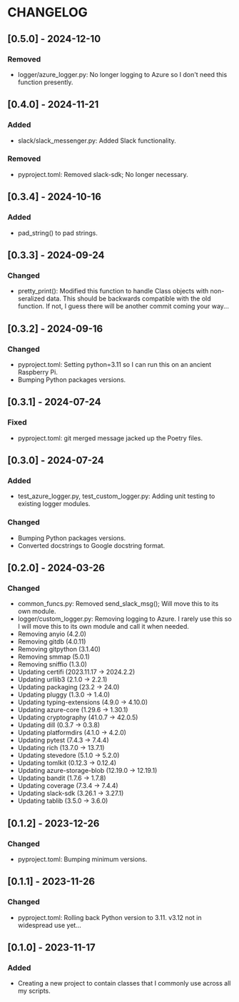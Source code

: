 # CHANGELOG


## [0.5.0] - 2024-12-10
### Removed
- logger/azure_logger.py: No longer logging to Azure so I don't need this
  function presently.


## [0.4.0] - 2024-11-21
### Added
- slack/slack_messenger.py: Added Slack functionality.
### Removed
- pyproject.toml: Removed slack-sdk; No longer necessary.


## [0.3.4] - 2024-10-16
### Added
- pad_string() to pad strings.


## [0.3.3] - 2024-09-24
### Changed
- pretty_print(): Modified this function to handle Class objects with
  non-seralized data.  This should be backwards compatible with the old
  function.  If not, I guess there will be another commit coming your way...


## [0.3.2] - 2024-09-16
### Changed
- pyproject.toml: Setting python=3.11 so I can run this on an ancient Raspberry Pi.
- Bumping Python packages versions.


## [0.3.1] - 2024-07-24
### Fixed
- pyproject.toml: git merged message jacked up the Poetry files.


## [0.3.0] - 2024-07-24
### Added
- test_azure_logger.py, test_custom_logger.py: Adding unit testing to existing
  logger modules.
### Changed
- Bumping Python packages versions.
- Converted docstrings to Google docstring format.


## [0.2.0] - 2024-03-26
### Changed
- common_funcs.py: Removed send_slack_msg(); Will move this to its own module.
- logger/custom_logger.py: Removing logging to Azure.  I rarely use this so I
  will move this to its own module and call it when needed.
- Removing anyio (4.2.0)
- Removing gitdb (4.0.11)
- Removing gitpython (3.1.40)
- Removing smmap (5.0.1)
- Removing sniffio (1.3.0)
- Updating certifi (2023.11.17 -> 2024.2.2)
- Updating urllib3 (2.1.0 -> 2.2.1)
- Updating packaging (23.2 -> 24.0)
- Updating pluggy (1.3.0 -> 1.4.0)
- Updating typing-extensions (4.9.0 -> 4.10.0)
- Updating azure-core (1.29.6 -> 1.30.1)
- Updating cryptography (41.0.7 -> 42.0.5)
- Updating dill (0.3.7 -> 0.3.8)
- Updating platformdirs (4.1.0 -> 4.2.0)
- Updating pytest (7.4.3 -> 7.4.4)
- Updating rich (13.7.0 -> 13.7.1)
- Updating stevedore (5.1.0 -> 5.2.0)
- Updating tomlkit (0.12.3 -> 0.12.4)
- Updating azure-storage-blob (12.19.0 -> 12.19.1)
- Updating bandit (1.7.6 -> 1.7.8)
- Updating coverage (7.3.4 -> 7.4.4)
- Updating slack-sdk (3.26.1 -> 3.27.1)
- Updating tablib (3.5.0 -> 3.6.0)



## [0.1.2] - 2023-12-26
### Changed
- pyproject.toml: Bumping minimum versions.


## [0.1.1] - 2023-11-26
### Changed
- pyproject.toml: Rolling back Python version to 3.11.  v3.12 not in widespread
  use yet...


## [0.1.0] - 2023-11-17
### Added
- Creating a new project to contain classes that I commonly use across all my 
  scripts.
